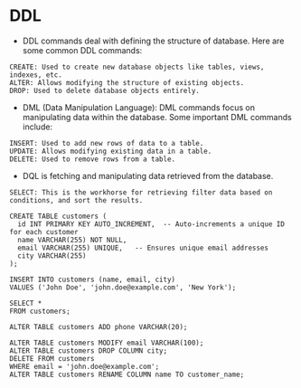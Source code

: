 # DDL

* DDL commands deal with defining the structure of database. Here are some common DDL commands:
```
CREATE: Used to create new database objects like tables, views, indexes, etc.
ALTER: Allows modifying the structure of existing objects.
DROP: Used to delete database objects entirely.
```
* DML (Data Manipulation Language): DML commands focus on manipulating data within the database. Some important DML commands include:

```
INSERT: Used to add new rows of data to a table.
UPDATE: Allows modifying existing data in a table.
DELETE: Used to remove rows from a table.
```
* DQL is fetching and manipulating data retrieved from the database.
```
SELECT: This is the workhorse for retrieving filter data based on conditions, and sort the results.
```
```
CREATE TABLE customers (
  id INT PRIMARY KEY AUTO_INCREMENT,  -- Auto-increments a unique ID for each customer
  name VARCHAR(255) NOT NULL,
  email VARCHAR(255) UNIQUE,   -- Ensures unique email addresses
  city VARCHAR(255)
);
```
```
INSERT INTO customers (name, email, city)
VALUES ('John Doe', 'john.doe@example.com', 'New York');
```
```
SELECT *
FROM customers;
```
```
ALTER TABLE customers ADD phone VARCHAR(20);

```
```
ALTER TABLE customers MODIFY email VARCHAR(100);
ALTER TABLE customers DROP COLUMN city;
DELETE FROM customers
WHERE email = 'john.doe@example.com';
ALTER TABLE customers RENAME COLUMN name TO customer_name;

```
